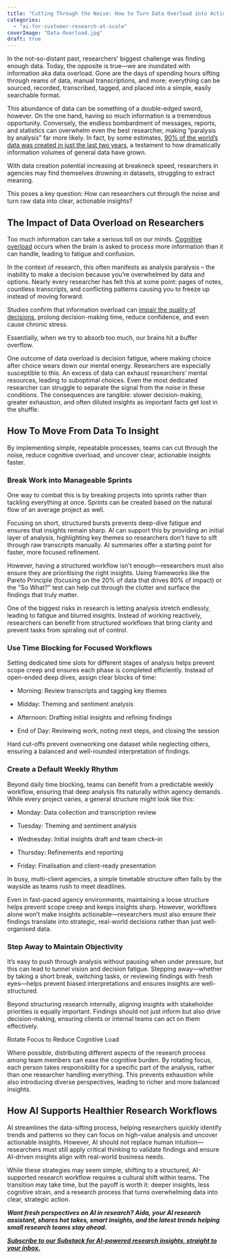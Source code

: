 ```yaml
---
title: "Cutting Through the Noise: How to Turn Data Overload into Actionable Insights"
categories: 
  - "ai-for-customer-research-at-scale"
coverImage: "Data-Overload.jpg"
draft: true
---
```


In the not-so-distant past, researchers' biggest challenge was finding enough data. Today, the opposite is true—we are inundated with information aka data overload. Gone are the days of spending hours sifting through reams of data, manual transcriptions, and more; everything can be sourced, recorded, transcribed, tagged, and placed into a simple, easily searchable format.

This abundance of data can be something of a double-edged sword, however. On the one hand, having so much information is a tremendous opportunity. Conversely, the endless bombardment of messages, reports, and statistics can overwhelm even the best researcher, making “paralysis by analysis” far more likely​. In fact, by some estimates, [90% of the world’s data was created in just the last two years](https://www.demandsage.com/big-data-statistics/#:~:text=Approximately%202,Data%20Are%20Created%20Each%20Day), a testament to how dramatically information volumes of general data have grown.​

With data creation potential increasing at breakneck speed, researchers in agencies may find themselves drowning in datasets, struggling to extract meaning. 

This poses a key question: How can researchers cut through the noise and turn raw data into clear, actionable insights? 

## The Impact of Data Overload on Researchers

Too much information can take a serious toll on our minds. [Cognitive overload](https://www.talkinghealthtech.com/glossary/cognitive-overload#:~:text=A%20Cognitive%20Overload%20is%2C%20by,the%20amount%20was%20instead%20sustainable.) occurs when the brain is asked to process more information than it can handle, leading to fatigue and confusion. 

In the context of research, this often manifests as analysis paralysis – the inability to make a decision because you’re overwhelmed by data and options​. Nearly every researcher has felt this at some point: pages of notes, countless transcripts, and conflicting patterns causing you to freeze up instead of moving forward. 

Studies confirm that information overload can [impair the quality of decisions](https://journal.psych.ac.cn/adps/EN/10.3724/SP.J.1042.2019.01758#:~:text=Information%20overload%20occurs%20when%20the,Moreover), prolong decision-making time, reduce confidence, and even cause chronic stress​. 

Essentially, when we try to absorb too much, our brains hit a buffer overflow.

One outcome of data overload is decision fatigue, where making choice after choice wears down our mental energy. Researchers are especially susceptible to this. An excess of data can exhaust researchers’ mental resources, leading to suboptimal choices​. Even the most dedicated researcher can struggle to separate the signal from the noise in these conditions. The consequences are tangible: slower decision-making, greater exhaustion, and often diluted insights as important facts get lost in the shuffle. 

## How To Move From Data To Insight 

By implementing simple, repeatable processes, teams can cut through the noise, reduce cognitive overload, and uncover clear, actionable insights faster.

### Break Work into Manageable Sprints

One way to combat this is by breaking projects into sprints rather than tackling everything at once. Sprints can be created based on the natural flow of an average project as well. 

Focusing on short, structured bursts prevents deep-dive fatigue and ensures that insights remain sharp. AI can support this by providing an initial layer of analysis, highlighting key themes so researchers don’t have to sift through raw transcripts manually. AI summaries offer a starting point for faster, more focused refinement. 

However, having a structured workflow isn’t enough—researchers must also ensure they are prioritising the right insights. Using frameworks like the Pareto Principle (focusing on the 20% of data that drives 80% of impact) or the "So What?" test can help cut through the clutter and surface the findings that truly matter.

One of the biggest risks in research is letting analysis stretch endlessly, leading to fatigue and blurred insights. Instead of working reactively, researchers can benefit from structured workflows that bring clarity and prevent tasks from spiraling out of control.

### Use Time Blocking for Focused Workflows

Setting dedicated time slots for different stages of analysis helps prevent scope creep and ensures each phase is completed efficiently. Instead of open-ended deep dives, assign clear blocks of time:

- Morning: Review transcripts and tagging key themes

- Midday: Theming and sentiment analysis

- Afternoon: Drafting initial insights and refining findings

- End of Day: Reviewing work, noting next steps, and closing the session

Hard cut-offs prevent overworking one dataset while neglecting others, ensuring a balanced and well-rounded interpretation of findings.

### Create a Default Weekly Rhythm

Beyond daily time blocking, teams can benefit from a predictable weekly workflow, ensuring that deep analysis fits naturally within agency demands. While every project varies, a general structure might look like this:

- Monday: Data collection and transcription review

- Tuesday: Theming and sentiment analysis

- Wednesday: Initial insights draft and team check-in

- Thursday: Refinements and reporting

- Friday: Finalisation and client-ready presentation

In busy, multi-client agencies, a simple timetable structure often falls by the wayside as teams rush to meet deadlines. 

Even in fast-paced agency environments, maintaining a loose structure helps prevent scope creep and keeps insights sharp. However, workflows alone won’t make insights actionable—researchers must also ensure their findings translate into strategic, real-world decisions rather than just well-organised data.

### Step Away to Maintain Objectivity

It’s easy to push through analysis without pausing when under pressure, but this can lead to tunnel vision and decision fatigue. Stepping away—whether by taking a short break, switching tasks, or reviewing findings with fresh eyes—helps prevent biased interpretations and ensures insights are well-structured.

Beyond structuring research internally, aligning insights with stakeholder priorities is equally important. Findings should not just inform but also drive decision-making, ensuring clients or internal teams can act on them effectively.

  
Rotate Focus to Reduce Cognitive Load

Where possible, distributing different aspects of the research process among team members can ease the cognitive burden. By rotating focus, each person takes responsibility for a specific part of the analysis, rather than one researcher handling everything. This prevents exhaustion while also introducing diverse perspectives, leading to richer and more balanced insights.

## How AI Supports Healthier Research Workflows

AI streamlines the data-sifting process, helping researchers quickly identify trends and patterns so they can focus on high-value analysis and uncover actionable insights. However, AI should not replace human intuition—researchers must still apply critical thinking to validate findings and ensure AI-driven insights align with real-world business needs.

While these strategies may seem simple, shifting to a structured, AI-supported research workflow requires a cultural shift within teams. The transition may take time, but the payoff is worth it: deeper insights, less cognitive strain, and a research process that turns overwhelming data into clear, strategic action.

**_Want fresh perspectives on AI in research? Aida, your AI research assistant, shares hot takes, smart insights, and the latest trends helping small research teams stay ahead._**

**_[Subscribe to our Substack for AI-powered research insights, straight to your inbox.](https://aidainsights.substack.com/)_**
